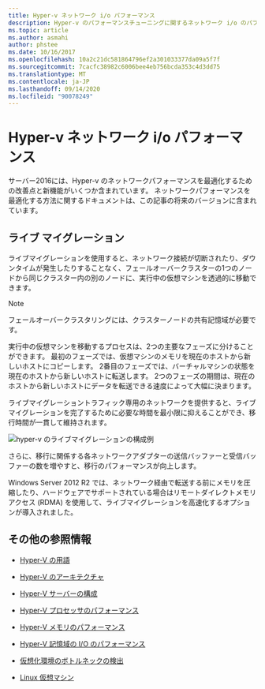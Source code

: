 ```yaml
---
title: Hyper-v ネットワーク i/o パフォーマンス
description: Hyper-v のパフォーマンスチューニングに関するネットワーク i/o のパフォーマンスに関する考慮事項
ms.topic: article
ms.author: asmahi
author: phstee
ms.date: 10/16/2017
ms.openlocfilehash: 10a2c21dc581864796ef2a301033377da09a5f7f
ms.sourcegitcommit: 7cacfc38982c6006bee4eb756bcda353c4d3dd75
ms.translationtype: MT
ms.contentlocale: ja-JP
ms.lasthandoff: 09/14/2020
ms.locfileid: "90078249"
---
```

# <a name="hyper-v-network-io-performance"></a>Hyper-v ネットワーク i/o パフォーマンス

サーバー2016には、Hyper-v のネットワークパフォーマンスを最適化するための改善点と新機能がいくつか含まれています。  ネットワークパフォーマンスを最適化する方法に関するドキュメントは、この記事の将来のバージョンに含まれています。

## <a name="live-migration"></a>ライブ マイグレーション

ライブマイグレーションを使用すると、ネットワーク接続が切断されたり、ダウンタイムが発生したりすることなく、フェールオーバークラスターの1つのノードから同じクラスター内の別のノードに、実行中の仮想マシンを透過的に移動できます。

> [!NOTE]
> フェールオーバークラスタリングには、クラスターノードの共有記憶域が必要です。

実行中の仮想マシンを移動するプロセスは、2つの主要なフェーズに分けることができます。 最初のフェーズでは、仮想マシンのメモリを現在のホストから新しいホストにコピーします。 2番目のフェーズでは、バーチャルマシンの状態を現在のホストから新しいホストに転送します。 2つのフェーズの期間は、現在のホストから新しいホストにデータを転送できる速度によって大幅に決まります。

ライブマイグレーショントラフィック専用のネットワークを提供すると、ライブマイグレーションを完了するために必要な時間を最小限に抑えることができ、移行時間が一貫して維持されます。

![hyper-v のライブマイグレーションの構成例](../../media/perftune-guide-live-migration.png)

さらに、移行に関係する各ネットワークアダプターの送信バッファーと受信バッファーの数を増やすと、移行のパフォーマンスが向上します。

Windows Server 2012 R2 では、ネットワーク経由で転送する前にメモリを圧縮したり、ハードウェアでサポートされている場合はリモートダイレクトメモリアクセス (RDMA) を使用して、ライブマイグレーションを高速化するオプションが導入されました。

## <a name="additional-references"></a>その他の参照情報

-   [Hyper-V の用語](terminology.md)

-   [Hyper-V のアーキテクチャ](architecture.md)

-   [Hyper-V サーバーの構成](configuration.md)

-   [Hyper-V プロセッサのパフォーマンス](processor-performance.md)

-   [Hyper-V メモリのパフォーマンス](memory-performance.md)

-   [Hyper-V 記憶域の I/O のパフォーマンス](storage-io-performance.md)

-   [仮想化環境のボトルネックの検出](detecting-virtualized-environment-bottlenecks.md)

-   [Linux 仮想マシン](linux-virtual-machine-considerations.md)
